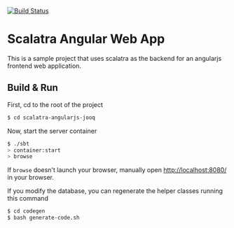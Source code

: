 [![Build Status](https://travis-ci.org/jonvallet/scalatra-angularjs-jooq.svg?branch=master)](https://travis-ci.org/jonvallet/scalatra-angularjs-jooq)
# Scalatra Angular Web App #
This is a sample project that uses scalatra as the backend for an angularjs
frontend web application.
## Build & Run ##
First, cd to the root of the project

```sh
$ cd scalatra-angularjs-jooq
```

Now, start the server container
```sh
$ ./sbt
> container:start
> browse
```

If `browse` doesn't launch your browser, manually open [http://localhost:8080/](http://localhost:8080/) in your browser.

If you modify the database, you can regenerate the helper classes running this command

```sh
$ cd codegen
$ bash generate-code.sh
```